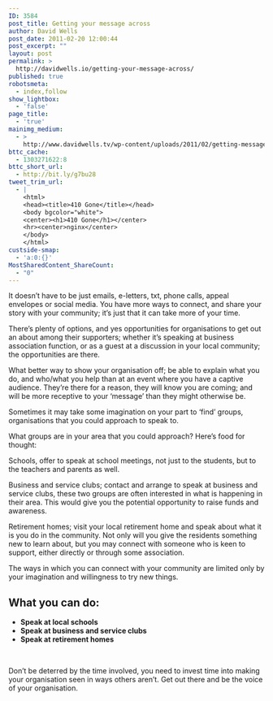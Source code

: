 ```yaml
---
ID: 3584
post_title: Getting your message across
author: David Wells
post_date: 2011-02-20 12:00:44
post_excerpt: ""
layout: post
permalink: >
  http://davidwells.io/getting-your-message-across/
published: true
robotsmeta:
  - index,follow
show_lightbox:
  - 'false'
page_title:
  - 'true'
mainimg_medium:
  - >
    http://www.davidwells.tv/wp-content/uploads/2011/02/getting-message-across.png
bttc_cache:
  - 1303271622:8
bttc_short_url:
  - http://bit.ly/g7bu28
tweet_trim_url:
  - |
    <html>
    <head><title>410 Gone</title></head>
    <body bgcolor="white">
    <center><h1>410 Gone</h1></center>
    <hr><center>nginx</center>
    </body>
    </html>
custside-smap:
  - 'a:0:{}'
MostSharedContent_ShareCount:
  - "0"
---
```

It doesn’t have to be just emails, e-letters, txt, phone calls, appeal envelopes or social media. You have more ways to connect, and share your story with your community; it’s just that it can take more of your time.

There’s plenty of options, and yes opportunities for organisations to get out an about among their supporters; whether it’s speaking at business association function, or as a guest at a discussion in your local community; the opportunities are there.

What better way to show your organisation off; be able to explain what you do, and who/what you help than at an event where you have a captive audience. They’re there for a reason, they will know you are coming; and will be more receptive to your ‘message’ than they might otherwise be.

Sometimes it may take some imagination on your part to ‘find’ groups, organisations that you could approach to speak to.

What groups are in your area that you could approach? Here’s food for thought:

Schools, offer to speak at school meetings, not just to the students, but to the teachers and parents as well.

Business and service clubs; contact and arrange to speak at business and service clubs, these two groups are often interested in what is happening in their area. This would give you the potential opportunity to raise funds and awareness.

Retirement homes; visit your local retirement home and speak about what it is you do in the community. Not only will you give the residents something new to learn about, but you may connect with someone who is keen to support, either directly or through some association.

The ways in which you can connect with your community are limited only by your imagination and willingness to try new things.
<h2><strong>What you can do: </strong></h2>
<ul>
	<li><strong> Speak at local schools</strong></li>
	<li><strong>Speak at business and service clubs</strong></li>
	<li><strong>Speak at retirement homes</strong></li>
</ul>
&nbsp;

Don’t be deterred by the time involved, you need to invest time into making your organisation seen in ways others aren’t. Get out there and be the voice of your organisation.